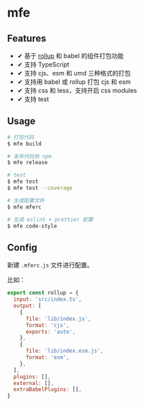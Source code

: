 # mfe

## Features

- ✔︎ 基于 [rollup](http://rollupjs.org/) 和 babel 的组件打包功能
- ✔︎ 支持 TypeScript
- ✔︎ 支持 cjs、esm 和 umd 三种格式的打包
- ✔︎ 支持用 babel 或 rollup 打包 cjs 和 esm
- ✔︎ 支持 css 和 less，支持开启 css modules
- ✔︎ 支持 test

<!-- ## Installation

**未发布到 npm** -->

## Usage

```bash
# 打包代码
$ mfe build

# 发布代码到 npm
$ mfe release

# test
$ mfe test
$ mfe test --coverage

# 生成配置文件
$ mfe mferc

# 生成 eslint + prettier 配置
$ mfe code-style
```

## Config

新建 `.mferc.js` 文件进行配置。

比如：

```js
export const rollup = {
  input: 'src/index.ts',
  output: [
    {
      file: 'lib/index.js',
      format: 'cjs',
      exports: 'auto',
    },
    {
      file: 'lib/index.esm.js',
      format: 'esm',
    },
  ],
  plugins: [],
  external: [],
  extraBabelPlugins: [],
}
```
